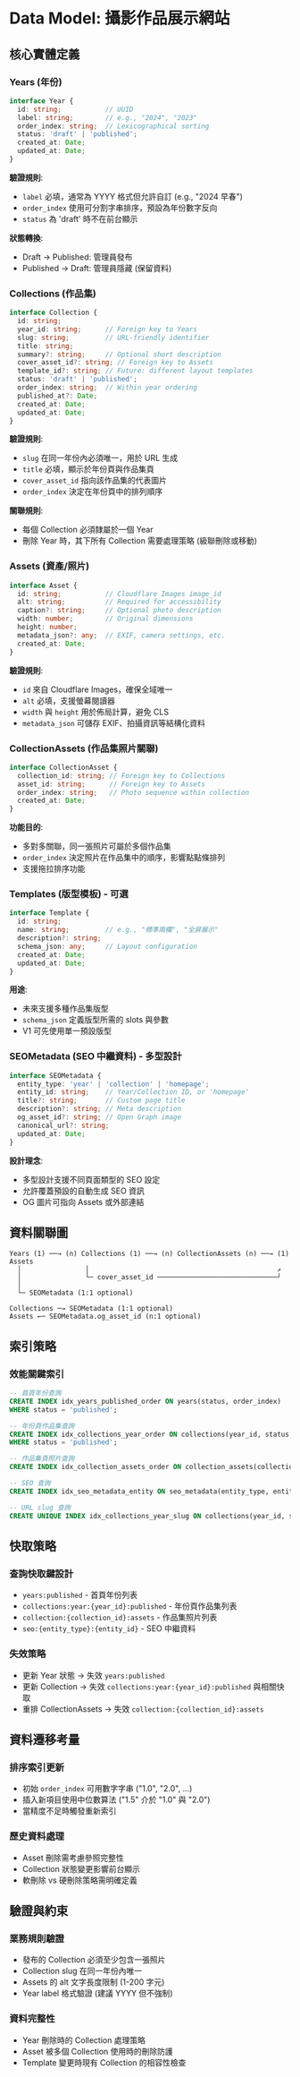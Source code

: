 # Data Model: 攝影作品展示網站

## 核心實體定義

### Years (年份)
```typescript
interface Year {
  id: string;           // UUID
  label: string;        // e.g., "2024", "2023"
  order_index: string;  // Lexicographical sorting
  status: 'draft' | 'published';
  created_at: Date;
  updated_at: Date;
}
```

**驗證規則**:
- `label` 必填，通常為 YYYY 格式但允許自訂 (e.g., "2024 早春")
- `order_index` 使用可分割字串排序，預設為年份數字反向
- `status` 為 'draft' 時不在前台顯示

**狀態轉換**:
- Draft → Published: 管理員發布
- Published → Draft: 管理員隱藏 (保留資料)

### Collections (作品集)
```typescript
interface Collection {
  id: string;
  year_id: string;      // Foreign key to Years
  slug: string;         // URL-friendly identifier
  title: string;
  summary?: string;     // Optional short description
  cover_asset_id?: string; // Foreign key to Assets
  template_id?: string; // Future: different layout templates
  status: 'draft' | 'published';
  order_index: string;  // Within year ordering
  published_at?: Date;
  created_at: Date;
  updated_at: Date;
}
```

**驗證規則**:
- `slug` 在同一年份內必須唯一，用於 URL 生成
- `title` 必填，顯示於年份頁與作品集頁
- `cover_asset_id` 指向該作品集的代表圖片
- `order_index` 決定在年份頁中的排列順序

**關聯規則**:
- 每個 Collection 必須隸屬於一個 Year
- 刪除 Year 時，其下所有 Collection 需要處理策略 (級聯刪除或移動)

### Assets (資產/照片)
```typescript
interface Asset {
  id: string;           // Cloudflare Images image_id
  alt: string;          // Required for accessibility
  caption?: string;     // Optional photo description
  width: number;        // Original dimensions
  height: number;
  metadata_json?: any;  // EXIF, camera settings, etc.
  created_at: Date;
}
```

**驗證規則**:
- `id` 來自 Cloudflare Images，確保全域唯一
- `alt` 必填，支援螢幕閱讀器
- `width` 與 `height` 用於佈局計算，避免 CLS
- `metadata_json` 可儲存 EXIF、拍攝資訊等結構化資料

### CollectionAssets (作品集照片關聯)
```typescript
interface CollectionAsset {
  collection_id: string; // Foreign key to Collections
  asset_id: string;      // Foreign key to Assets
  order_index: string;   // Photo sequence within collection
  created_at: Date;
}
```

**功能目的**:
- 多對多關聯，同一張照片可屬於多個作品集
- `order_index` 決定照片在作品集中的順序，影響點點條排列
- 支援拖拉排序功能

### Templates (版型模板) - 可選
```typescript
interface Template {
  id: string;
  name: string;         // e.g., "標準兩欄", "全屏展示"
  description?: string;
  schema_json: any;     // Layout configuration
  created_at: Date;
  updated_at: Date;
}
```

**用途**:
- 未來支援多種作品集版型
- `schema_json` 定義版型所需的 slots 與參數
- V1 可先使用單一預設版型

### SEOMetadata (SEO 中繼資料) - 多型設計
```typescript
interface SEOMetadata {
  entity_type: 'year' | 'collection' | 'homepage';
  entity_id: string;    // Year/Collection ID, or 'homepage'
  title?: string;       // Custom page title
  description?: string; // Meta description
  og_asset_id?: string; // Open Graph image
  canonical_url?: string;
  updated_at: Date;
}
```

**設計理念**:
- 多型設計支援不同頁面類型的 SEO 設定
- 允許覆蓋預設的自動生成 SEO 資訊
- OG 圖片可指向 Assets 或外部連結

## 資料關聯圖

```
Years (1) ──→ (n) Collections (1) ──→ (n) CollectionAssets (n) ──→ (1) Assets
  │                │                                               ↗
  │                └─ cover_asset_id ──────────────────────────────┘
  │
  └─ SEOMetadata (1:1 optional)

Collections ─→ SEOMetadata (1:1 optional)
Assets ←─ SEOMetadata.og_asset_id (n:1 optional)
```

## 索引策略

### 效能關鍵索引
```sql
-- 首頁年份查詢
CREATE INDEX idx_years_published_order ON years(status, order_index) 
WHERE status = 'published';

-- 年份頁作品集查詢  
CREATE INDEX idx_collections_year_order ON collections(year_id, status, order_index)
WHERE status = 'published';

-- 作品集頁照片查詢
CREATE INDEX idx_collection_assets_order ON collection_assets(collection_id, order_index);

-- SEO 查詢
CREATE INDEX idx_seo_metadata_entity ON seo_metadata(entity_type, entity_id);

-- URL slug 查詢
CREATE UNIQUE INDEX idx_collections_year_slug ON collections(year_id, slug);
```

## 快取策略

### 查詢快取鍵設計
- `years:published` - 首頁年份列表
- `collections:year:{year_id}:published` - 年份頁作品集列表  
- `collection:{collection_id}:assets` - 作品集照片列表
- `seo:{entity_type}:{entity_id}` - SEO 中繼資料

### 失效策略
- 更新 Year 狀態 → 失效 `years:published`
- 更新 Collection → 失效 `collections:year:{year_id}:published` 與相關快取
- 重排 CollectionAssets → 失效 `collection:{collection_id}:assets`

## 資料遷移考量

### 排序索引更新
- 初始 `order_index` 可用數字字串 ("1.0", "2.0", ...)
- 插入新項目使用中位數算法 ("1.5" 介於 "1.0" 與 "2.0")
- 當精度不足時觸發重新索引

### 歷史資料處理
- Asset 刪除需考慮參照完整性
- Collection 狀態變更影響前台顯示
- 軟刪除 vs 硬刪除策略需明確定義

## 驗證與約束

### 業務規則驗證
- 發布的 Collection 必須至少包含一張照片
- Collection slug 在同一年份內唯一
- Assets 的 alt 文字長度限制 (1-200 字元)
- Year label 格式驗證 (建議 YYYY 但不強制)

### 資料完整性
- Year 刪除時的 Collection 處理策略
- Asset 被多個 Collection 使用時的刪除防護
- Template 變更時現有 Collection 的相容性檢查